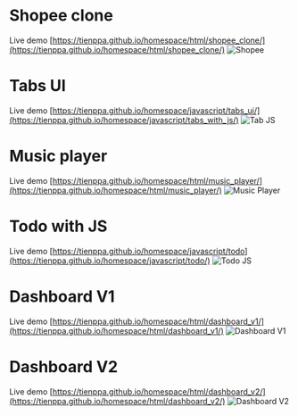 # Shopee clone
Live demo [https://tienppa.github.io/homespace/html/shopee_clone/](https://tienppa.github.io/homespace/html/shopee_clone/)
![Shopee](../master/thumbnail/shopee.png)

# Tabs UI
Live demo [https://tienppa.github.io/homespace/javascript/tabs_ui/](https://tienppa.github.io/homespace/javascript/tabs_with_js/)
![Tab JS](../master/thumbnail/tab_js.png)

# Music player
Live demo [https://tienppa.github.io/homespace/html/music_player/](https://tienppa.github.io/homespace/html/music_player/)
![Music Player](../master/thumbnail/music_player.png)

# Todo with JS
Live demo [https://tienppa.github.io/homespace/javascript/todo](https://tienppa.github.io/homespace/javascript/todo/)
![Todo JS](../master/thumbnail/todo_js.png)

# Dashboard V1
Live demo [https://tienppa.github.io/homespace/html/dashboard_v1/](https://tienppa.github.io/homespace/html/dashboard_v1/)
![Dashboard V1](../master/thumbnail/dashboard_v1.png)

# Dashboard V2
Live demo [https://tienppa.github.io/homespace/html/dashboard_v2/](https://tienppa.github.io/homespace/html/dashboard_v2/)
![Dashboard V2](../master/thumbnail/dashboard_v2.png)
